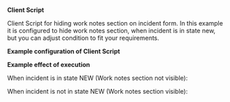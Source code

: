 **Client Script**

Client Script for hiding work notes section on incident form. In this example it is configured to hide work notes section, when incident is in state new, but you can adjust condition to fit your requirements. 

**Example configuration of Client Script**

**Example effect of execution**

When incident is in state NEW (Work notes section not visible):

When incident is not in state NEW (Work notes section visible):
